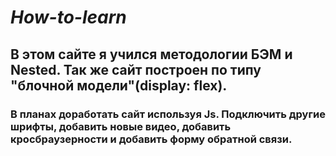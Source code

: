 # *How-to-learn* #
## В этом сайте я учился методологии БЭМ и Nested. Так же сайт построен по типу "блочной модели"(display: flex). ##
### В планах доработать сайт используя Js. Подключить другие шрифты, добавить новые видео, добавить кросбраузерности и добавить форму обратной связи. ###
